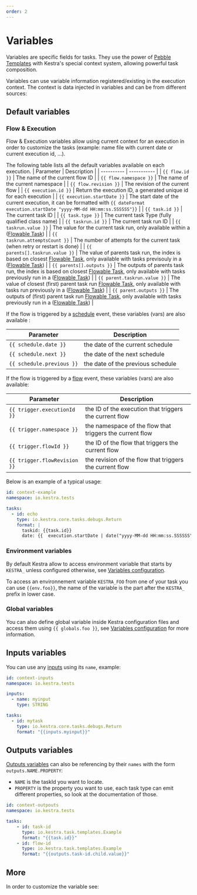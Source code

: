 ```yaml
---
order: 2
---
```


# Variables

Variables are specific fields for tasks. They use the power of [Pebble Templates](https://pebbletemplates.io/) with Kestra's special context system, allowing powerful task composition.

Variables can use variable information registered/existing in the execution context. The context is data injected in variables and can be from different sources:


## Default variables

### Flow & Execution

Flow & Execution variables allow using current context for an execution in order to customize the tasks (example: name file with current date or current execution id, ...).

The following table lists all the default variables available on each execution.
| Parameter | Description |
| ---------- | ----------- |
|  <code v-pre>{{ flow.id }}</code> | The name of the current flow ID |
|  <code v-pre>{{ flow.namespace }}</code> | The name of the current namespace |
|  <code v-pre>{{ flow.revision }}</code> | The revision of the current flow |
|  <code v-pre>{{ execution.id }}</code> | Return the execution ID, a generated unique id for each execution |
|  <code v-pre>{{ execution.startDate }}</code> | The start date of the current execution, it can be formatted with <code v-pre>{{ dateFormat execution.startDate  "yyyy-MM-dd HH:mm:ss.SSSSSS"}}</code> |
|  <code v-pre>{{ task.id }}</code> | The current task ID |
|  <code v-pre>{{ task.type }}</code> | The current task Type (fully qualified class name) |
|  <code v-pre>{{ taskrun.id }}</code> | The current task run ID |
|  <code v-pre>{{ taskrun.value }}</code> | The value for the current task run, only available within a ([Flowable Task](../flowable)) |
|  <code v-pre>{{ taskrun.attemptsCount }}</code> | The number of attempts for the current task (when retry or restart is done) |
|  <code v-pre>{{ parents[].taskrun.value }}</code> | The value of parents task run, the index is based on closest [Flowable Task](../flowable), only available with tasks previsouly in a ([Flowable Task](../flowable)) |
|  <code v-pre>{{ parents[].outputs }}</code> | The outputs of parents task run, the index is based on closest [Flowable Task](../flowable), only available with tasks previously run in a ([Flowable Task](../flowable)) |
|  <code v-pre>{{ parent.taskrun.value }}</code> | The value of closest (first) parent task run [Flowable Task](../flowable), only available with tasks run previously in a ([Flowable Task](../flowable)) |
|  <code v-pre>{{ parent.outputs }}</code> | The outputs of (first) parent task run [Flowable Task](../flowable), only available with tasks previously run in a ([Flowable Task](../flowable)) |

If the flow is triggered by a [schedule](../triggers/schedule.md) event, these variables (vars) are also available :

| Parameter | Description |
| ---------- | ----------- |
|  <code v-pre>{{ schedule.date }}</code> | the date of the current schedule |
|  <code v-pre>{{ schedule.next }}</code> | the date of the next schedule |
|  <code v-pre>{{ schedule.previous }}</code> | the date of the previous schedule |

If the flow is triggered by a [flow](../triggers/flow.md) event, these variables (vars) are also available:

| Parameter | Description |
| ---------- | ----------- |
|  <code v-pre>{{ trigger.executionId }}</code> | the ID of the execution that triggers the current flow |
|  <code v-pre>{{ trigger.namespace }}</code> | the namespace of the flow that triggers the current flow |
|  <code v-pre>{{ trigger.flowId }}</code> | the ID of the flow that triggers the current flow |
|  <code v-pre>{{ trigger.flowRevision }}</code> | the revision of the flow that triggers the current flow |

Below is an example of a typical usage:

```yaml
id: context-example
namespace: io.kestra.tests

tasks:
  - id: echo
    type: io.kestra.core.tasks.debugs.Return
    format: |
      taskid: {{task.id}}
      date: {{  execution.startDate | date("yyyy-MM-dd HH:mm:ss.SSSSSS") }}
```

### Environment variables

By default Kestra allow to access environment variable that starts by `KESTRA_` unless configured otherwise, see [Variables configuration](../../administrator-guide/configuration/others/README.md#variables-configuration).

To access an environnement variable `KESTRA_FOO` from one of your task you can use <code v-pre>{{env.foo}}</code>, the name of the variable is the part after the `KESTRA_` prefix in lower case.

### Global variables

You can also define global variable inside Kestra configuration files and access them using <code v-pre>{{ globals.foo }}</code>, see [Variables configuration](../../administrator-guide/configuration/others/README.md#variables-configuration) for more information.

## Inputs variables
You can use any [inputs](../inputs/README.md) using its `name`, example:

```yaml
id: context-inputs
namespace: io.kestra.tests

inputs:
  - name: myinput
    type: STRING

tasks:
  - id: mytask
    type: io.kestra.core.tasks.debugs.Return
    format: "{{inputs.myinput}}"
```

## Outputs variables
[Outputs variables](../outputs/README.md) can also be referencing by their `names` with the form
`outputs.NAME.PROPERTY`:
- `NAME` is the taskId you want to locate.
- `PROPERTY` is the property you want to use, each task type can emit different properties, so look at the
documentation of those.

```yaml
id: context-outpouts
namespace: io.kestra.tests

tasks:
    - id: task-id
      type: io.kestra.task.templates.Example
      format: "{{task.id}}"
    - id: flow-id
      type: io.kestra.task.templates.Example
      format: "{{outputs.task-id.child.value}}"
```

## More

In order to customize the variable see:

<ChildTableOfContents :max="1" />
